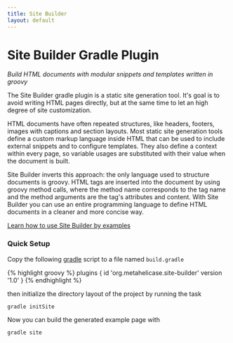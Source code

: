 ```yaml
---
title: Site Builder
layout: default
---
```


# Site Builder Gradle Plugin

*Build HTML documents with modular snippets and templates written in groovy*

The Site Builder gradle plugin is a static site generation tool.
It's goal is to avoid writing HTML pages directly, but at the same time to let an high degree of site customization.

HTML documents have often repeated structures, like headers, footers, images with captions and section layouts.
Most static site generation tools define a custom markup language inside HTML that can be used to include external snippets and to configure templates.
They also define a context within every page, so variable usages are substituted with their value when the document is built.

Site Builder inverts this approach: the only language used to structure documents is groovy.
HTML tags are inserted into the document by using groovy method calls, where the method name corresponds to the tag name and the method arguments are the tag's attributes and content.
With Site Builder you can use an entire programming language to define HTML documents in a cleaner and more concise way.

[Learn how to use Site Builder by examples](./examples "Site Builder by Examples")

### Quick Setup

Copy the following [gradle](http://gradle.org/gradle-download/ "Download gradle") script to a file named `build.gradle`

{% highlight groovy %}
plugins {
    id 'org.metahelicase.site-builder' version '1.0'
}
{% endhighlight %}

then initialize the directory layout of the project by running the task

```
gradle initSite
```

Now you can build the generated example page with

```
gradle site
```
